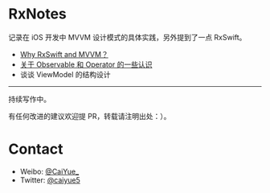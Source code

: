 # RxNotes

记录在 iOS 开发中 MVVM 设计模式的具体实践，另外提到了一点 RxSwift。

- [Why RxSwift and MVVM？](https://github.com/caiyue1993/RxNotes/blob/master/00-why-rxswift-and-mvvm.md)
- [关于 Observable 和 Operator 的一些认识](https://github.com/caiyue1993/RxNotes/blob/master/01-observable-and-operator.md)
- 谈谈 ViewModel 的结构设计
---
持续写作中。

有任何改进的建议欢迎提 PR，转载请注明出处：）。

# Contact
- Weibo: [@CaiYue_](http://weibo.com/caiyue233)
- Twitter: [@caiyue5](https://twitter.com/caiyue5)
